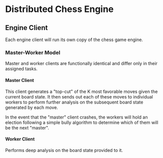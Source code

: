 # Distributed Chess Engine

## Engine Client

Each engine client will run its own copy of the chess game engine. 

### Master-Worker Model

Master and worker clients are functionally identical and differ only in their assigned tasks.

#### Master Client

This client generates a "top-cut" of the K most favorable moves given the current board state. It then sends out each of these moves to individual workers to perform further analysis on the subsequent board state generated by each move. 

In the event that the "master" client crashes, the workers will hold an election following a simple bully algorithm to determine which of them will be the next "master".

#### Worker Client

Performs deep analysis on the board state provided to it.

